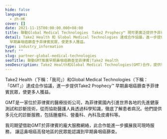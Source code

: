 ```yaml
---
hide: false
languages:
  - zh-HK
cover: []
date: 2021-11-15T00:00:00.000+08:00
title: 聯動Global Medical Technologies　Take2 Prophecy™ 現可更廣泛提供予菲律賓民眾
detail: Take2 Health 和 Global Medical Technologies 達成合作協議，進一步提供Take2 Prophecy™
  早期鼻咽癌篩查予菲律賓民眾，使更多人獲益。
type: industry_information
href: ""
slug: partner-global-medical-technologies
seoTitle: 聯動GMT推廣早期鼻咽癌篩查至菲律賓|Take2 Health
seoDescription: Take2 Health和Global Medical Technologies(GMT)合作，提供早期鼻咽癌篩查予菲律賓民眾，於當地推廣早期鼻咽癌篩查。
---
```

Take2 Health（下稱：「我司」）和Global Medical Technologies（下稱：「GMT」）達成合作協議，進一步提供Take2 Prophecy™ 早期鼻咽癌篩查予菲律賓民眾，使更多人獲益。

GMT是一家位於菲律賓的醫療技術公司，為菲律賓國內引進世界各地的先進健康測試和診斷技術，從而協助醫護人員透過科學知識，徹底了解患者病況。他們提供多元化的診斷服務，包括腫瘤科、營養科、內科及皮膚科等。

我司期望借助GMT於菲律賓的龐大服務網絡，此合作能進一步擴展我司現時服務， 讓這鼻咽癌高發地區的民眾能認識到早期鼻咽癌篩查。